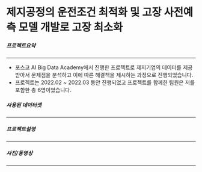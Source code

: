 # 제지공정의 운전조건 최적화 및 고장 사전예측 모델 개발로 고장 최소화



##### **프로젝트요약**
---
- 포스코 AI Big Data Academy에서 진행한 프로젝트로 제지기업의 데이터를 제공받아서 문제점을 분석하고 이에 따른 해결책을 제시하는 과정으로 진행되었습니다.
- 프로젝트는 2022.02 ~ 2022.03 동안 진행되었고 프로젝트를 함께한 팀원은 저를 포함한 총 6명이었습니다.





##### **사용된 데이터셋**
---
##### **프로젝트설명**
---
##### **사진/동영상**
---
